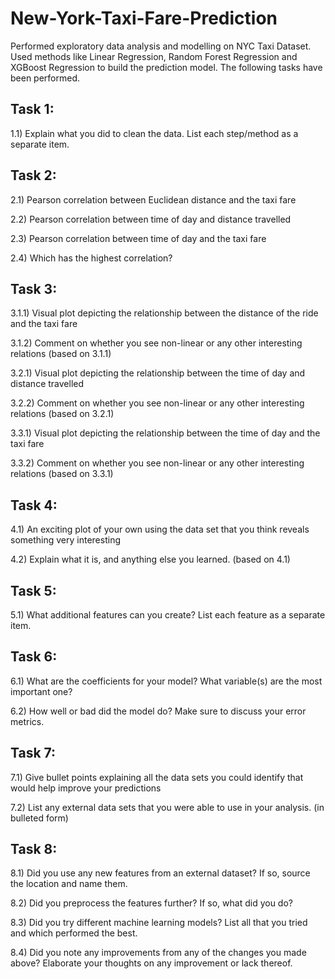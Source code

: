 # New-York-Taxi-Fare-Prediction
Performed exploratory data analysis and modelling on NYC Taxi Dataset. Used methods like Linear Regression, Random Forest Regression and XGBoost Regression to build the prediction model.
The following tasks have been performed.

Task 1:
--------

1.1) Explain what you did to clean the data. List each step/method as a separate item.

Task 2:
--------

2.1) Pearson correlation between Euclidean distance and the taxi fare

2.2) Pearson correlation between time of day and distance travelled

2.3) Pearson correlation between time of day and the taxi fare

2.4) Which has the highest correlation?

Task 3:
--------

3.1.1) Visual plot depicting the relationship between the distance of the ride and the taxi fare

3.1.2) Comment on whether you see non-linear or any other interesting relations (based on 3.1.1)

3.2.1) Visual plot depicting the relationship between the time of day and distance travelled

3.2.2) Comment on whether you see non-linear or any other interesting relations (based on 3.2.1)

3.3.1) Visual plot depicting the relationship between the time of day and the taxi fare

3.3.2) Comment on whether you see non-linear or any other interesting relations (based on 3.3.1)

Task 4:
--------

4.1) An exciting plot of your own using the data set that you think reveals something very interesting

4.2) Explain what it is, and anything else you learned. (based on 4.1)

Task 5:
--------

5.1) What additional features can you create? List each feature as a separate item.

Task 6:
--------

6.1) What are the coefficients for your model? What variable(s) are the most important one? 

6.2) How well or bad did the model do? Make sure to discuss your error metrics.

Task 7:
--------

7.1) Give bullet points explaining all the data sets you could identify that would help improve your predictions

7.2) List any external data sets that you were able to use in your analysis. (in bulleted form)

Task 8:
--------

8.1) Did you use any new features from an external dataset? If so, source the location and name them.

8.2) Did you preprocess the features further? If so, what did you do?

8.3) Did you try different machine learning models? List all that you tried and which performed the best.

8.4) Did you note any improvements from any of the changes you made above? Elaborate your thoughts on any improvement or lack thereof.
